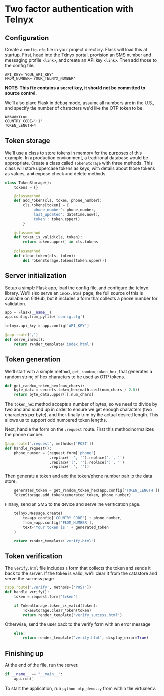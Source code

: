 # Two factor authentication with Telnyx

## Configuration


Create a `config.cfg` file in your project directory. Flask will load this at startup. First, head into the Telnyx portal, provision an SMS number and messaging profile `<link>`, and create an API key `<link>`. Then add those to the config file.

    API_KEY='YOUR_API_KEY'
    FROM_NUMBER='YOUR_TELNYX_NUMBER'
**NOTE: This file contains a secret key, it should not be committed to source control.**

We’ll also place Flask in debug mode, assume all numbers are in the U.S., and specify the number of characters we'd like the OTP token to be.

    DEBUG=True
    COUNTRY_CODE='+1'
    TOKEN_LENGTH=4

## Token storage

We'll use a class to store tokens in memory for the purposes of this example. In a production environment, a traditional database would be appropriate. Create a class called `TokenStorage` with three methods. This class will store uppercase tokens as keys, with details about those tokens as values, and expose check and delete methods.

```python
class TokenStorage():
    tokens = {}

    @classmethod
    def add_token(cls, token, phone_number):
        cls.tokens[token] = {
            'phone_number': phone_number,
            'last_updated': datetime.now(),
            'token': token.upper()
        }
    
    @classmethod
    def token_is_valid(cls, token):
        return token.upper() in cls.tokens
    
    @classmethod
    def clear_token(cls, token):
        del TokenStorage.tokens[token.upper()]
```

## Server initialization

Setup a simple Flask app, load the config file, and configure the telnyx library. We'll also serve an `index.html` page, the full source of this is available on GitHub, but it includes a form that collects a phone number for validation.

```python
app = Flask(__name__)
app.config.from_pyfile('config.cfg')

telnyx.api_key = app.config['API_KEY']

@app.route('/')
def serve_index():
    return render_template('index.html')
```

## Token generation

We'll start with a simple method, `get_random_token_hex`, that generates a random string of hex characters to be used as OTP tokens.

```python
def get_random_token_hex(num_chars):
    byte_data = secrets.token_hex(math.ceil(num_chars / 2.0))
    return byte_data.upper()[:num_chars]
```

The `token_hex` method accepts a number of bytes, so we need to divide by two and and round up in order to ensure we get enough characters (two characters per byte), and then finally trim by the actual desired length. This allows us to support odd numbered token lengths.

Next, handle the form on the `/request` route. First this method normalizes the phone number.

```python
@app.route('/request', methods=['POST'])
def handle_request():
    phone_number = (request.form['phone']
                    .replace('-', '').replace('.', '')
                    .replace('(', '').replace(')', '')
                    .replace(' ', ''))
```

Then generate a token and add the token/phone number pair to the data store.

```python
    generated_token = get_random_token_hex(app.config['TOKEN_LENGTH'])
    TokenStorage.add_token(generated_token, phone_number)
```

Finally, send an SMS to the device and serve the verification page.

```python
    telnyx.Message.create(
        to=app.config['COUNTRY_CODE'] + phone_number,
        from_=app.config['FROM_NUMBER'],
        text='Your token is ' + generated_token
    )

    return render_template('verify.html')
```

## Token verification

The `verify.html` file includes a form that collects the token and sends it back to the server. If the token is valid, we'll clear it from the datastore and serve the success page.

```python
@app.route('/verify', methods=['POST'])
def handle_verify():
    token = request.form['token']

    if TokenStorage.token_is_valid(token):
        TokenStorage.clear_token(token)
        return render_template('verify_success.html')
```

Otherwise, send the user back to the verify form with an error message

```python
    else:
        return render_template('verify.html', display_error=True)
```

## Finishing up

At the end of the file, run the server.

```python
if __name__ == "__main__":
    app.run()
```

To start the application, run `python otp_demo.py` from within the virtualenv.
